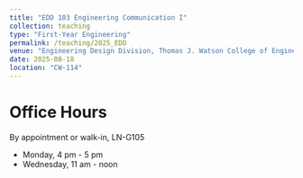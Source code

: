 ```yaml
---
title: "EDD 103 Engineering Communication I"
collection: teaching
type: "First-Year Engineering"
permalink: /teaching/2025_EDD
venue: "Engineering Design Division, Thomas J. Watson College of Engineering and Applied Science"
date: 2025-08-18
location: "CW-114"
---
```


[//]: # (This is a comment)


Office Hours
======
By appointment or walk-in, LN-G105
- Monday, 4 pm - 5 pm
- Wednesday, 11 am - noon

<!--- This is an HTML comment in Markdown 
Heading 2
======

Heading 3
======

-->
